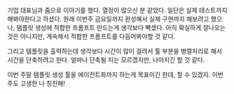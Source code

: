 <p>기업 대표님과 줌으로 이야기를 했다. 열정이 많으신 분 같았다. 
일단은 실제 테스트까지 해봐야한다고 하셨다. 
원래 이번주 금요일까지 완성해서 실제 구현까지 해보려고 했으나, 탬플릿 생성에 적합한 프롬프트 만드는게 생각보다 빡셌다. 아직 확실하게 잘나오는 것은 아니지만, 계속해서 적합한 프롬프트를 다듬어봐야할 것 같다. </p>
<p>그리고 템플릿을 출력하는데 생각보다 시간이 많이 걸려서 툴 부분을 병렬처리로 해서 시간을 단축하려고 한다. 얼마나 단축될 지는 모르겠지만, 나아지긴 할 것 같다. </p>
<p>이번 주말 템플릿 생성 툴을 에이전트화까지 하는게 목표이긴 한데, 할 수 있겠지.
이번주도 고생한 나 칭찬해! </p>